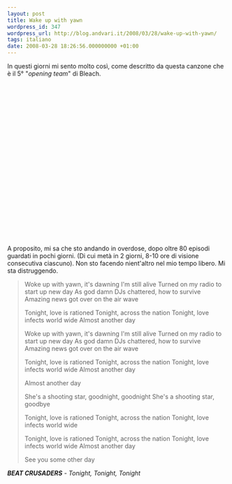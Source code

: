 ```yaml
---
layout: post
title: Wake up with yawn
wordpress_id: 347
wordpress_url: http://blog.andvari.it/2008/03/28/wake-up-with-yawn/
tags: italiano
date: 2008-03-28 18:26:56.000000000 +01:00
---
```

In questi giorni mi sento molto così, come descritto da questa canzone che è il 5° "<em>opening team</em>" di Bleach.

<object classid="clsid:d27cdb6e-ae6d-11cf-96b8-444553540000" width="425" height="355" codebase="http://download.macromedia.com/pub/shockwave/cabs/flash/swflash.cab#version=6,0,40,0"><param name="src" value="http://www.youtube.com/v/2es8CkCeRz0" /><param name="wmode" value="transparent" /><embed type="application/x-shockwave-flash" width="425" height="355" src="http://www.youtube.com/v/2es8CkCeRz0" wmode="transparent"></embed></object>

A proposito, mi sa che sto andando in overdose, dopo oltre 80 episodi guardati in pochi giorni. (Di cui metà in 2 giorni, 8-10 ore di visione consecutiva ciascuno). Non sto facendo nient'altro nel mio tempo libero. Mi sta distruggendo.
<!--more-->
<blockquote>Woke up with yawn, it's dawning I'm still alive
Turned on my radio to start up new day
As god damn DJs chattered, how to survive
Amazing news got over on the air wave

Tonight, love is rationed
Tonight, across the nation
Tonight, love infects world wide
Almost another day

Woke up with yawn, it's dawning I'm still alive
Turned on my radio to start up new day
As god damn DJs chattered, how to survive
Amazing news got over on the air wave

Tonight, love is rationed
Tonight, across the nation
Tonight, love infects world wide
Almost another day

Almost another day

She's a shooting star, goodnight, goodnight
She's a shooting star, goodbye

Tonight, love is rationed
Tonight, across the nation
Tonight, love infects world wide

Tonight, love is rationed
Tonight, across the nation
Tonight, love infects world wide
Almost another day

See you some other day</blockquote>
<em><strong>BEAT CRUSADERS</strong> - Tonight, Tonight, Tonight</em>
